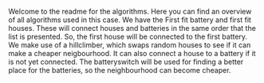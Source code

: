 Welcome to the readme for the algorithms.
Here you can find an overview of all algorithms used in this case.
We have the First fit battery and first fit houses. These will connect houses and batteries in the same order that the list is presented. So, the first house will be connected to the first battery.
We make use of a hillclimber, which swaps random houses to see if it can make a cheaper neigbourhood.
It can also connect a house to a battery if it is not yet connected.
The batteryswitch will be used for finding a better place for the batteries, so the neighbourhood can become cheaper.
